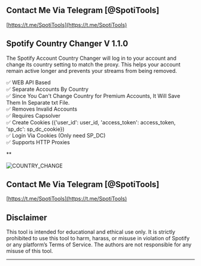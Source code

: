 ## Contact Me Via Telegram [@SpotiTools]

[https://t.me/SpotiTools](https://t.me/SpotiTools)

## Spotify Country Changer V 1.1.0
The Spotify Account Country Changer will log in to your account and change its country setting to match the proxy. This helps your account remain active longer and prevents your streams from being removed.

:white_check_mark:  WEB API Based  
:white_check_mark:  Separate Accounts By Country  
:white_check_mark:  Since You Can't Change Country for Premium Accounts, It Will Save Them In Separate txt File.  
:white_check_mark:  Removes Invalid Accounts  
:white_check_mark:  Requires Capsolver  
:white_check_mark:  Create Cookies ({'user_id': user_id, 'access_token': access_token, 'sp_dc': sp_dc_cookie})  
:white_check_mark:  Login Via Cookies (Only need SP_DC)  
:white_check_mark:  Supports HTTP Proxies  

**

![COUNTRY_CHANGE](https://github.com/user-attachments/assets/1eedf22b-bbe8-4c48-851a-389baa798628)


## Contact Me Via Telegram [@SpotiTools]

[https://t.me/SpotiTools](https://t.me/SpotiTools)

## Disclaimer

This tool is intended for educational and ethical use only. It is strictly prohibited to use this tool to harm, harass, or misuse in violation of Spotify or any platform’s Terms of Service. The authors are not responsible for any misuse of this tool.

---
